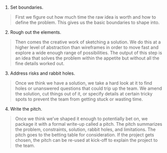 1. Set boundaries. 
  > First we figure out how much time the raw idea is worth and how to define the problem. This gives us the basic boundaries to shape into.
2. Rough out the elements.
  > Then comes the creative work of sketching a solution. We do this at a higher level of abstraction than wireframes in order to move fast and explore a wide enough range of possibilities. The output of this step is an idea that solves the problem within the appetite but without all the fine details worked out.
3. Address risks and rabbit holes.
  > Once we think we have a solution, we take a hard look at it to find holes or unanswered questions that could trip up the team. We amend the solution, cut things out of it, or specify details at certain tricky spots to prevent the team from getting stuck or wasting time.
4. Write the pitch.
  > Once we think we’ve shaped it enough to potentially bet on, we package it with a formal write-up called a pitch. The pitch summarizes the problem, constraints, solution, rabbit holes, and limitations. The pitch goes to the betting table for consideration. If the project gets chosen, the pitch can be re-used at kick-off to explain the project to the team.
